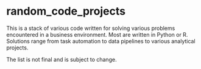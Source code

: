 # random_code_projects

This is a stack of various code written for solving various problems encountered in a business environment. Most are written in Python or R. Solutions range from task automation to data pipelines to various analytical projects.

The list is not final and is subject to change.
